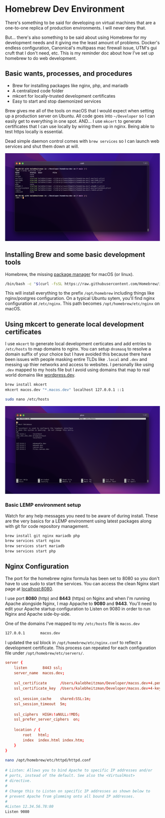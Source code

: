 # Homebrew Dev Environment

There's something to be said for developing on virtual machines that are a one-to-one replica of production environments. I will never deny that.

But... there's also something to be said about using Homebrew for my development needs and it giving me the least amount of problems. Docker's endless configuration, Canonical's multipass mac firewall issue, UTM's gui cruft that I don't need, etc. This is my reminder doc about how I've set up homebrew to do web development.

## Basic wants, processes, and procedures

- Brew for installing packages like nginx, php, and mariadb
- A centralized code folder
- mkcert for locally-trusted development certificates
- Easy to start and stop daemonized services

Brew gives me all of the tools on macOS that I would expect when setting up a production server on Ubuntu. All code goes into `~/Developer` so I can easily get to everything in one spot. AND... I use `mkcert` to generate certificates that I can use locally by wiring them up in nginx. Being able to test https locally is essential.

Dead simple daemon control comes with `brew services` so I can launch web services and shut them down at will.

![brew services](images/brew-services.png)

## Installing Brew and some basic development tools

Homebrew, the missing [package manager](https://brew.sh/) for macOS (or linux).

```zsh
/bin/bash -c "$(curl -fsSL https://raw.githubusercontent.com/Homebrew/install/HEAD/install.sh)"
```

This will install everything to the prefix `/opt/homebrew` including things like nginx/postgres configuration. On a typical Ubuntu sytem, you'll find nginx configuration at `/etc/nginx`. This path becomes `/opt/homebrew/etc/nginx` on macOS.

## Using mkcert to generate local development certificates

I use `mkcert` to generate local development certicates and add entries to `/etc/hosts` to map domains to nginx. You can setup `dnsmasq` to resolve a domain suffix of your choice but I have avoided this because there have been issues with people masking entire TLDs like `.local` and `.dev` and messing up thier networks and access to websites. I personally like using `.dev` mapped to my hosts file but I avoid using domains that map to real world domains like [wordpress.dev](https://wordpress.dev).

```zsh
brew install mkcert
mkcert macos.dev "*.macos.dev" localhost 127.0.0.1 ::1
```

```zsh
sudo nano /etc/hosts
```

![hosts](images/hosts-etc.png)

### Basic LEMP environment setup

Watch for any help messages you need to be aware of during install. These are the very basics for a LEMP environment using latest packages along with git for code repository management.

```zsh
brew install git nginx mariadb php
brew services start nginx
brew services start mariadb
brew services start php
```

## Nginx Configuration

The port for the homebrew nginx formula has been set to 8080 so you don't have to use sudo to start the services. You can access the clean Nginx start page at [localhost:8080](http://localhost:8080).

I use port **8080** (http) and **8443** (https) on Nginx and when I'm running Apache alongside Nginx, I map Appache to **9080** and **9443**. You'll need to edit your Apache startup configuration to Listen on 9080 in order to run Nginx and Apache side-by-side.

One of the domains I've mapped to my `/etc/hosts` file is `macos.dev`

```zsh
127.0.0.1       macos.dev
```

I updated the ssl block in `/opt/homebrew/etc/nginx.conf` to reflect a development certificate. This process can repeated for each configuration file under `/opt/homebrew/etc/servers/`.

```conf
server {
    listen       8443 ssl;
    server_name  macos.dev;

    ssl_certificate      /Users/kalebheitzman/Developer/macos.dev+4.pem;
    ssl_certificate_key  /Users/kalebheitzman/Developer/macos.dev+4-key.pem;

    ssl_session_cache    shared:SSL:1m;
    ssl_session_timeout  5m;

    ssl_ciphers  HIGH:!aNULL:!MD5;
    ssl_prefer_server_ciphers  on;

    location / {
        root   html;
        index  index.html index.htm;
    }
}
```

```zsh
nano /opt/homebrew/etc/httpd/httpd.conf

# Listen: Allows you to bind Apache to specific IP addresses and/or
# ports, instead of the default. See also the <VirtualHost>
# directive.
#
# Change this to Listen on specific IP addresses as shown below to
# prevent Apache from glomming onto all bound IP addresses.
#
#Listen 12.34.56.78:80
Listen 9080
```
